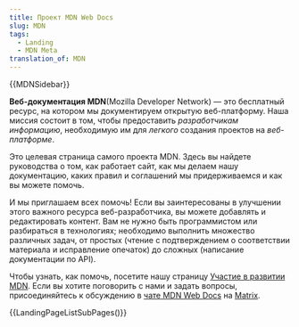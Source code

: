 ```yaml
---
title: Проект MDN Web Docs
slug: MDN
tags:
  - Landing
  - MDN Meta
translation_of: MDN
---
```

{{MDNSidebar}}

**Веб-документация MDN**(Mozilla Developer Network) — это бесплатный ресурс, на котором мы документируем открытую веб-платформу. Наша миссия состоит в том, чтобы предоставить _разработчикам_ _информацию_, необходимую им для _легкого_ создания проектов на _веб-платформе_.

Это целевая страница самого проекта MDN. Здесь вы найдете руководства о том, как работает сайт, как мы делаем нашу документацию, каких правил и соглашений мы придерживаемся и как вы можете помочь.

И мы приглашаем всех помочь! Если вы заинтересованы в улучшении этого важного ресурса веб-разработчика, вы можете добавлять и редактировать контент. Вам не нужно быть программистом или разбираться в технологиях; необходимо выполнить множество различных задач, от простых (чтение с подтверждением о соответствии материала и исправление опечаток) до сложных (написание документации по API).

Чтобы узнать, как помочь, посетите нашу страницу [Участие в развитии MDN](/ru/docs/MDN/Contribute). Если вы хотите поговорить с нами и задать вопросы, присоединяйтесь к обсуждению в [чате MDN Web Docs](https://chat.mozilla.org/#/room/#mdn:mozilla.org) на [Matrix]( https://wiki.mozilla.org/Matrix).

{{LandingPageListSubPages()}}
